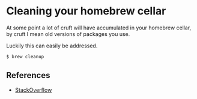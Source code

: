 # Cleaning your homebrew cellar

At some point a lot of cruft will have accumulated in your homebrew cellar, by cruft I mean old versions of packages you use.

Luckily this can easily be addressed.

```bash
$ brew cleanup
```

## References

- [StackOverflow](http://stackoverflow.com/questions/27508590/homebrew-size-of-cellar)
